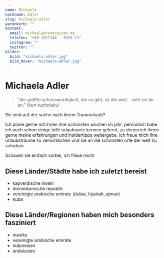 ```yaml
---
name: Michaela
nachname: Adler
slug: michaela-adler
warenkorb: ""
kontakt:
  email: michaela@rodereisen.de
  telefon: "+49 (0)7144 - 8155 11"
  instagram: ""
  twitter: ""
bilder:
  bild: "michaela-adler.jpg"
  bild_hover: "michaela-adler.jpg"
---
```


# Michaela Adler

> "die größte sehenswürdigkeit, die es gibt, ist die welt – sieh sie dir an." (kurt tucholsky)

Sie sind auf der suche nach ihrem Traumurlaub?

Ich plane gerne mit ihnen ihre schönsten wochen im jahr. persönlich habe ich auch schon einige tolle urlaubsorte kennen gelernt, zu denen ich ihnen gerne meine erfahrungen und insidertipps weitergebe. ich freue mich ihre urlaubsträume zu verwirklichen und sie an die schönsten orte der welt zu schicken.

Schauen sie einfach vorbei, ich freue mich!

## Diese Länder/Städte habe ich zuletzt bereist

- kapverdische inseln
- dominikanische republik
- vereinigte arabische emirate (dubai, fujairah, ajman)
- kuba

## Diese Länder/Regionen haben mich besonders fasziniert

- mexiko
- vereinigte arabische emirate
- indonesien
- andalusien
